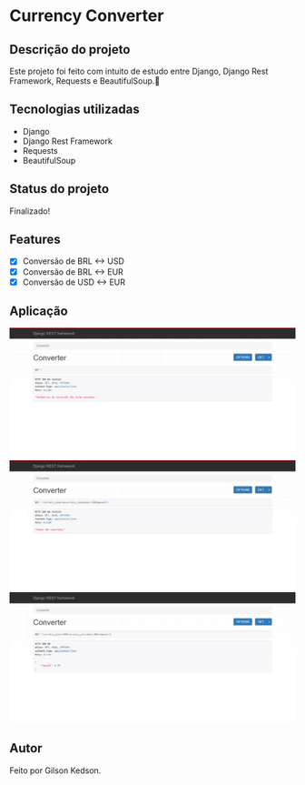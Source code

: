 # Currency Converter

## Descrição do projeto
Este projeto foi feito com intuito de estudo entre Django, Django Rest Framework, Requests e BeautifulSoup.🚀

## Tecnologias utilizadas
* Django
* Django Rest Framework
* Requests
* BeautifulSoup

## Status do projeto
Finalizado!

## Features
- [x] Conversão de BRL <-> USD
- [x] Conversão de BRL <-> EUR
- [x] Conversão de USD <-> EUR
  
## Aplicação
<img src="images/sem_parametros.png">
<img src="images/moeda_nao_suportada.png">
<img src="images/dolar_para_real.png">

## Autor
Feito por Gilson Kedson.
